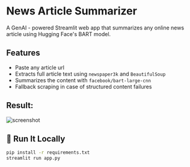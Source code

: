 # News Article Summarizer 
A GenAI - powered Streamlit web app that summarizes any online news article using Hugging Face's BART model.

## Features 
- Paste any article url
- Extracts full article text using `newspaper3k` and `BeautifulSoup`
- Summarizes the content with `facebook/bart-large-cnn`
- Fallback scraping in case of structured content failures

## Result:
![screenshot](summarizer_result/result.png)

## 🚀 Run It Locally

```bash
pip install -r requirements.txt
streamlit run app.py
